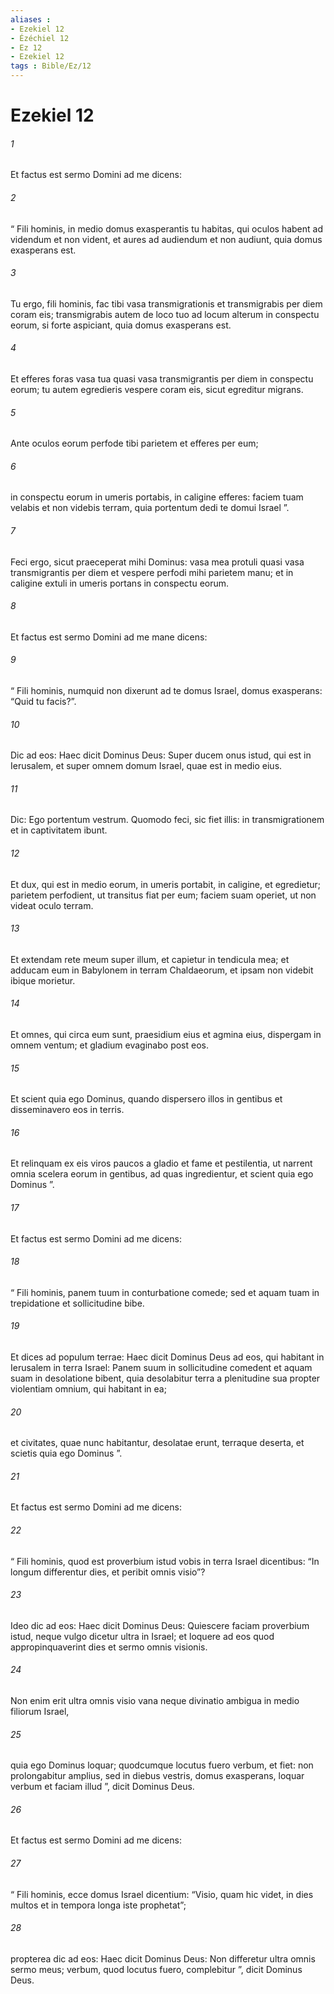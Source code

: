 ```yaml
---
aliases : 
- Ezekiel 12
- Ézéchiel 12
- Ez 12
- Ezekiel 12
tags : Bible/Ez/12
---
```


# Ezekiel 12

###### 1
Et factus est sermo Domini ad me dicens: 
###### 2
“ Fili hominis, in medio domus exasperantis tu habitas, qui oculos habent ad videndum et non vident, et aures ad audiendum et non audiunt, quia domus exasperans est. 
###### 3
Tu ergo, fili hominis, fac tibi vasa transmigrationis et transmigrabis per diem coram eis; transmigrabis autem de loco tuo ad locum alterum in conspectu eorum, si forte aspiciant, quia domus exasperans est. 
###### 4
Et efferes foras vasa tua quasi vasa transmigrantis per diem in conspectu eorum; tu autem egredieris vespere coram eis, sicut egreditur migrans. 
###### 5
Ante oculos eorum perfode tibi parietem et efferes per eum; 
###### 6
in conspectu eorum in umeris portabis, in caligine efferes: faciem tuam velabis et non videbis terram, quia portentum dedi te domui Israel ”.
###### 7
Feci ergo, sicut praeceperat mihi Dominus: vasa mea protuli quasi vasa transmigrantis per diem et vespere perfodi mihi parietem manu; et in caligine extuli in umeris portans in conspectu eorum.
###### 8
Et factus est sermo Domini ad me mane dicens: 
###### 9
“ Fili hominis, numquid non dixerunt ad te domus Israel, domus exasperans: “Quid tu facis?”. 
###### 10
Dic ad eos: Haec dicit Dominus Deus: Super ducem onus istud, qui est in Ierusalem, et super omnem domum Israel, quae est in medio eius. 
###### 11
Dic: Ego portentum vestrum. Quomodo feci, sic fiet illis: in transmigrationem et in captivitatem ibunt. 
###### 12
Et dux, qui est in medio eorum, in umeris portabit, in caligine, et egredietur; parietem perfodient, ut transitus fiat per eum; faciem suam operiet, ut non videat oculo terram. 
###### 13
Et extendam rete meum super illum, et capietur in tendicula mea; et adducam eum in Babylonem in terram Chaldaeorum, et ipsam non videbit ibique morietur. 
###### 14
Et omnes, qui circa eum sunt, praesidium eius et agmina eius, dispergam in omnem ventum; et gladium evaginabo post eos. 
###### 15
Et scient quia ego Dominus, quando dispersero illos in gentibus et disseminavero eos in terris. 
###### 16
Et relinquam ex eis viros paucos a gladio et fame et pestilentia, ut narrent omnia scelera eorum in gentibus, ad quas ingredientur, et scient quia ego Dominus ”.
###### 17
Et factus est sermo Domini ad me dicens: 
###### 18
“ Fili hominis, panem tuum in conturbatione comede; sed et aquam tuam in trepidatione et sollicitudine bibe. 
###### 19
Et dices ad populum terrae: Haec dicit Dominus Deus ad eos, qui habitant in Ierusalem in terra Israel: Panem suum in sollicitudine comedent et aquam suam in desolatione bibent, quia desolabitur terra a plenitudine sua propter violentiam omnium, qui habitant in ea; 
###### 20
et civitates, quae nunc habitantur, desolatae erunt, terraque deserta, et scietis quia ego Dominus ”.
###### 21
Et factus est sermo Domini ad me dicens: 
###### 22
“ Fili hominis, quod est proverbium istud vobis in terra Israel dicentibus: “In longum differentur dies, et peribit omnis visio”? 
###### 23
Ideo dic ad eos: Haec dicit Dominus Deus: Quiescere faciam proverbium istud, neque vulgo dicetur ultra in Israel; et loquere ad eos quod appropinquaverint dies et sermo omnis visionis. 
###### 24
Non enim erit ultra omnis visio vana neque divinatio ambigua in medio filiorum Israel, 
###### 25
quia ego Dominus loquar; quodcumque locutus fuero verbum, et fiet: non prolongabitur amplius, sed in diebus vestris, domus exasperans, loquar verbum et faciam illud ”, dicit Dominus Deus.
###### 26
Et factus est sermo Domini ad me dicens: 
###### 27
“ Fili hominis, ecce domus Israel dicentium: “Visio, quam hic videt, in dies multos et in tempora longa iste prophetat”; 
###### 28
propterea dic ad eos: Haec dicit Dominus Deus: Non differetur ultra omnis sermo meus; verbum, quod locutus fuero, complebitur ”, dicit Dominus Deus.
